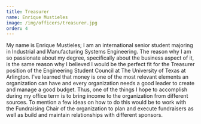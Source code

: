 ```yaml
---
title: Treasurer
name: Enrique Mustieles
image: /img/officers/treasurer.jpg
order: 4
---
```


My name is Enrique Mustieles; I am an international senior student majoring in Industrial and Manufacturing Systems Engineering. The reason why I am so passionate about my degree, specifically about the business aspect of it, is the same reason why I believed I would be the perfect fit for the Treasurer position of the Engineering Student Council at The University of Texas at Arlington. I've learned that money is one of the most relevant elements an organization can have and every organization needs a good leader to create and manage a good budget. Thus, one of the things I hope to accomplish during my office term is to bring income to the organization from different sources. To mention a few ideas on how to do this would be to work with the Fundraising Chair of the organization to plan and execute fundraisers as well as build and maintain relationships with different sponsors.
